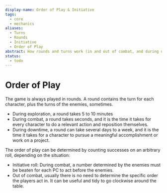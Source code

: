 ```yaml
---
display-name: Order of Play & Initiative
tags:
  - core
  - mechanics
aliases:
  - Turns
  - Rounds
  - Initiative
  - Order of Play
abstract: How rounds and turns work (in and out of combat, and during downtime)
status:
  - todo
---
```

# Order of Play
The game is always played in rounds. A round contains the turn for each character, plus the turns of the enemies, sometimes.
- During exploration, a round takes 5 to 10 minutes
- During combat, a round takes seconds, and it is the time it takes for every character to do a relevant action and reposition themselves.
- During downtime, a round can take several days to a week, and it is the time it takes for a character to pursue a meaningful accomplishment or work on a project.

The order of play can be determined by counting successes on an arbitrary roll, depending on the situation:
- Initiative roll: During combat, a number determined by the enemies must be beaten for each PC to act before the enemies.
- Out of combat, usually there is no need to determine the specific order the players act in. It can be useful and tidy to go clockwise around the table.
